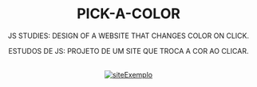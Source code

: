 <h1 align="center">PICK-A-COLOR</h1>
<div align="center">
<p>JS STUDIES: DESIGN OF A WEBSITE THAT CHANGES COLOR ON CLICK.</p>
<p>ESTUDOS DE JS: PROJETO DE UM SITE QUE TROCA A COR AO CLICAR.</p>
</div>
<br>
<div align = "center">
  <a href="https://jhonhp7.github.io/PICK-A-COLOR/index.html" target="_blank">
  <img src="https://user-images.githubusercontent.com/97294532/222995662-0974fa3a-b7bd-4850-9b3e-1ec08c79ed3f.png"alt="siteExemplo">
  </a>

</div>
